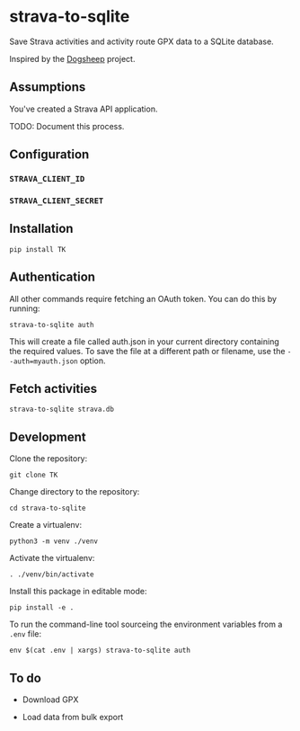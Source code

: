 # strava-to-sqlite

Save Strava activities and activity route GPX data to a SQLite database.

Inspired by the [Dogsheep](https://dogsheep.github.io/) project.

## Assumptions

You've created a Strava API application.

TODO: Document this process.

## Configuration

### `STRAVA_CLIENT_ID`

### `STRAVA_CLIENT_SECRET`

## Installation

```
pip install TK
```

## Authentication

All other commands require fetching an OAuth token. You can do this by running:

```
strava-to-sqlite auth
```

This will create a file called auth.json in your current directory containing the required values. To save the file at a different path or filename, use the `--auth=myauth.json` option.

## Fetch activities

```
strava-to-sqlite strava.db
```

## Development

Clone the repository:

```
git clone TK
```

Change directory to the repository:

```
cd strava-to-sqlite
```

Create a virtualenv:

```
python3 -m venv ./venv
```

Activate the virtualenv:

```
. ./venv/bin/activate
```

Install this package in editable mode:

```
pip install -e .
```

To run the command-line tool sourceing the environment variables from a `.env` file:

```
env $(cat .env | xargs) strava-to-sqlite auth
```

## To do

- Download GPX

- Load data from bulk export

